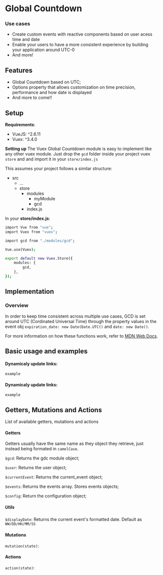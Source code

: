 # Global Countdown

### Use cases
- Create custom events with reactive components based on user acess time and date
- Enable your users to have a more consistent experience by building your application around UTC-0
- And more!

## Features
- Global Countdown based on UTC;
- Options property that allows customization on time precision, performance and how date is displayed
- And more to come!!


## Setup
**Requirements**:
- VueJS: ^2.6.11
- Vuex: ^3.4.0

**Setting up**
The Vuex Global Countdown module is easy to implement like any other vuex module.
Just drop the `gcd` folder inside your project vuex `store` and and import it in your `store/index.js`

This assumes your project follows a similar structure:
+ src
    + ...
	+ store
		 * modules
		 	* myModule
		 	* gcd
		 * index.js

In your **store/index.js**:

```bash
import Vue from "vue";
import Vuex from "vuex";

import gcd from "./modules/gcd";

Vue.use(Vuex);

export default new Vuex.Store({
	modules: {
		gcd,
	},
});
```

## Implementation

### Overview
In order to keep time consistent across multiple use cases, GCD is set around UTC (Cordinated Universal Time) through the property values in the event obj `expiration_date: new Date(Date.UTC()` and `date: new Date()`.

For more information on how these functions work, refer to [MDN Web Docs](https://developer.mozilla.org/pt-BR/docs/Web/JavaScript/Reference/Global_Objects/Date/UTC).

## Basic usage and examples
#### Dynamicaly update links:
`example`

#### Dynamicaly update links:
`example`
## Getters, Mutations and Actions
List of available getters, mutations and actions

#### Getters
Getters usually have the same name as they object they retrieve, just instead being formated in `camelCase`.

`$gcd`: Returns the gdc module object;

`$user`: Returns the user object;

`$currentEvent`: Returns the current_event object;

`$events`: Returns the events array. Stores events objects;

`$config`: Return the configuration object;

##### Utils

`$displayDate`: Returns the current event's formatted date. Default as `WW/DD/HH/MM/SS`

#### Mutations
`mutation(state)`:

#### Actions
`action(state)`: 
